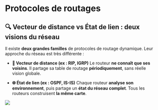 # Protocoles de routages

## **🔍 Vecteur de distance vs État de lien : deux visions du réseau**

Il existe **deux grandes familles** de protocoles de routage dynamique. Leur approche du réseau est très différente :



- **🧱 Vecteur de distance (ex : RIP, IGRP)** Le routeur **ne connaît que ses voisins**. Il partage sa table de routage **périodiquement**, sans réelle vision globale.



- **🌐 État de lien (ex : OSPF, IS-IS)** Chaque routeur **analyse son environnement**, puis partage un **état du réseau complet**. Tous les routeurs construisent **la même carte**.



![](../../../media/Cours-Infrastructures-réseaux-Protocoles-de-routages-image1.png)


